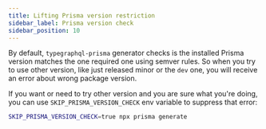 ```yaml
---
title: Lifting Prisma version restriction
sidebar_label: Prisma version check
sidebar_position: 10
---
```


By default, `typegraphql-prisma` generator checks is the installed Prisma version matches the one required one using semver rules.
So when you try to use other version, like just released minor or the `dev` one, you will receive an error about wrong package version.

If you want or need to try other version and you are sure what you're doing, you can use `SKIP_PRISMA_VERSION_CHECK` env variable to suppress that error:

```sh
SKIP_PRISMA_VERSION_CHECK=true npx prisma generate
```
